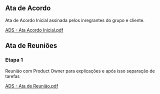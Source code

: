 ## Ata de Acordo
 Ata de Acordo Inicial assinada pelos inregrantes do grupo e cliente.

 [ADS - Ata Acordo Inicial.pdf](https://github.com/ICEI-PUC-Minas-PMV-ADS/pmv-ads-2024-1-e5-proj-homeoffice-organizer-t6/files/14466008/ADS.-.Ata.Acordo.Inicial.pdf)

## Ata de Reuniões

### Etapa 1

Reunião com Product Owner para explicações e após isso separação de tarefas

[ADS - Ata de Reunião.pdf](https://github.com/ICEI-PUC-Minas-PMV-ADS/pmv-ads-2024-1-e5-proj-homeoffice-organizer-t6/files/14466233/ADS.-.Ata.de.Reuniao.pdf)
